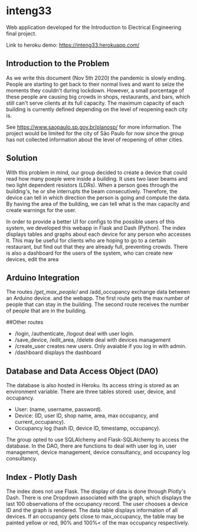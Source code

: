 # inteng33

Web application developed for the Introduction to Electrical Engineering final project.

Link to heroku demo: https://inteng33.herokuapp.com/

## Introduction to the Problem

As we write this document (Nov 5th 2020) the pandemic is slowly ending. People are starting
to get back to their normal lives and want to seize the moments they couldn't during lockdown.
However, a small porcentage of these people are causing big crowds in shops, restaurants, and bars,
which still can't serve clients at its full capacity. The maximum capacity of each building is
currently defined depending on the level of reopening each city is.

See https://www.saopaulo.sp.gov.br/planosp/ for more information. The project would be limited for
the city of São Paulo for now since the group has not collected information about the level of reopening
of other cities.

## Solution

With this problem in mind, our group decided to create a device that could read how many poeple
were inside a building. It uses two laser beams and two light dependent resistors (LDRs). When
a person goes through the building's, he or she interrupts the beam consecutively. Therefore, the
device can tell in which direction the person is going and compute the data. By having the area of
the building, we can tell what is the max capacity and create warnings for the user.

In order to provide a better UI for configs to the possible users of this system, we developed this webapp
in Flask and Dash (Python). The index displays tables and graphs about each device for any person who accesses
it. This may be useful for clients who are hoping to go to a certain restaurant, but find out that
they are already full, preventing crowds. There is also a dashboard for the users of the system,
who can create new devices, edit the area

## Arduino Integration

The routes */get_max_people/<ID>* and /add_occupancy exchange data between an Arduino device.
and the webapp. The first route gets the max number of people that can stay in the building. The second
route receives the number of people that are in the building.

##Other routes

- /login, /authenticate, /logout deal with user login.
- /save_device, /edit_area, /delete deal with devices management
- /create_user creates new users. Only avaiable if you log in with admin.
- /dashboard displays the dashboard

## Database and Data Access Object (DAO)

The database is also hosted in Heroku. Its access string is stored as an environment variable. There are
three tables stored: user, device, and occupancy.

- User: (name, username, password).
- Device: (ID, user ID, shop name, area, max occupancy, and current_occupancy).
- Occupancy log (hash ID, device ID, timestamp, occupancy).

The group opted to use SQLAlchemy and Flask-SQLAlchemy to access the database. In the DAO, there are
functions to deal with user log in, user management, device management, device consultancy, and
occupancy log consultancy. 

## Index - Plotly Dash

The index does not use Flask. The display of data is done through Plotly's Dash. There is one Dropdown
associated with the graph, which displays the last 100 observations of the occupancy record. The user
chooses a device ID and the graph is rendered. The data table displays information of all devices. If
an occupancy gets close to max_occupancy, the table may be painted yellow or red, 90% and 100%< of the
max occupancy respectively.

